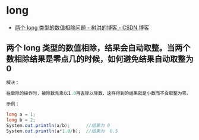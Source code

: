 # long

- [两个 long 类型的数值相除问题 - 树洪的博客 - CSDN 博客](https://blog.csdn.net/qq_22158021/article/details/77005418)

## 两个 long 类型的数值相除，结果会自动取整。当两个数相除结果是零点几的时候，如何避免结果自动取整为 0

```c#
解决：

在做除的操作时，被除数先乘以1.0再去除以除数，这样得到的结果就是小数而不会取整为零。

示例：

long a = 1;
long b = 2;
System.out.println(a/b);      //结果为 0
System.out.println(a*1.0/b);  //结果为  0.5
```

